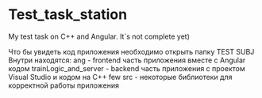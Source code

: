 # Test_task_station
My test task on C++ and Angular. It`s not complete yet)

Что бы увидеть код приложения необходимо открыть папку TEST SUBJ
Внутри находятся:
ang - frontend часть приложения вместе с Angular кодом
trainLogic_and_server - backend часть приложения с проектом Visual Studio и кодом на C++
few src - некоторые библиотеки для корректной работы приложения
